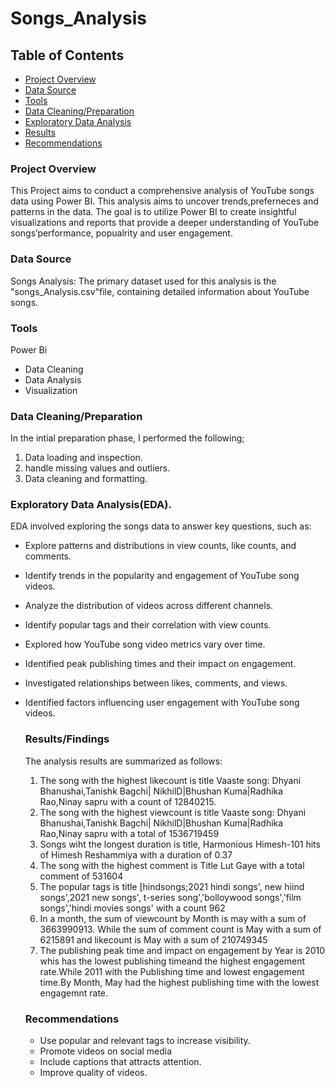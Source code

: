 # Songs_Analysis

## Table of Contents

- [Project Overview](#project-overview)
- [Data Source](#data-source)
- [Tools](#tools)
- [Data Cleaning/Preparation](#data-cleaning)
- [Exploratory Data Analysis](#exploratory-data-analysis)
- [Results](#results)
- [Recommendations](#recommendations)

### Project Overview

This Project aims to conduct a comprehensive analysis of YouTube songs data using Power BI. This analysis aims to uncover trends,preferneces and patterns in the data. The goal is to utilize Power BI to create insightful visualizations and reports that provide a deeper understanding of YouTube songs’performance, popualrity and user engagement.

### Data Source

Songs Analysis: The primary dataset used for this analysis is the "songs_Analysis.csv"file, containing detailed information about YouTube songs.

### Tools

Power Bi
- Data Cleaning
- Data Analysis
- Visualization

### Data Cleaning/Preparation

In the intial preparation phase, I performed the following;
1. Data loading and inspection.
2. handle missing values and outliers.
3. Data cleaning and formatting.

### Exploratory Data Analysis(EDA).
EDA involved exploring the songs data to answer key questions, such as:

- Explore patterns and distributions in view counts, like counts, and comments.
- Identify trends in the popularity and engagement of YouTube song videos.
- Analyze the distribution of videos across different channels.
- Identify popular tags and their correlation with view counts.
- Explored how YouTube song video metrics vary over time.
- Identified peak publishing times and their impact on engagement.
- Investigated relationships between likes, comments, and views.
- Identified factors influencing user engagement with YouTube song videos.


  ### Results/Findings

  The analysis results are summarized as follows: 
  1. The song with the highest likecount is title Vaaste song: Dhyani Bhanushai,Tanishk Bagchi| NikhilD|Bhushan Kuma|Radhika Rao,Ninay sapru with a count of 12840215.
  2.  The song with the highest viewcount is title Vaaste song: Dhyani Bhanushai,Tanishk Bagchi| NikhilD|Bhushan Kuma|Radhika Rao,Ninay sapru with a total of 1536719459
  3.  Songs wiht the longest duration is title, Harmonious Himesh-101 hits of Himesh Reshammiya with a duration of 0.37
  4.   The song with the highest comment is Title Lut Gaye with a total comment of  531604
  5.   The popular tags is title [hindsongs;2021 hindi songs', new hiind songs',2021 new songs', t-series song','bolloywood songs','film songs','hindi movies songs' with a count 962
  6.   In a month, the sum of viewcount by Month is may with a sum of 3663990913. While the sum of comment count is May with a sum of 6215891 and likecount is May with a sum of 210749345
  7.   The publishing peak time and impact on engagement by Year is 2010 whis has the lowest publishing timeand the highest engagement rate.While 2011 with the Publishing time and lowest engagement time.By Month, May had the highest publishing time with the lowest engagemnt rate.
 
  ### Recommendations
  - Use popular and relevant tags to increase visibility.
  - Promote videos on social media
  - Include captions that attracts attention.
  - Improve quality of videos.

    
    





 
 
